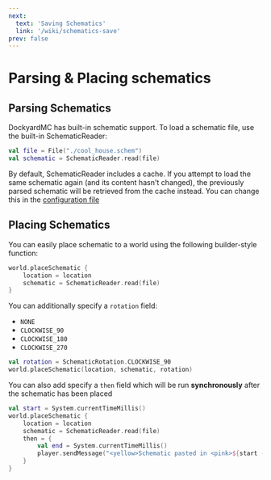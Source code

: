```yaml
---
next:
  text: 'Saving Schematics'
  link: '/wiki/schematics-save'
prev: false
---
```


# Parsing & Placing schematics

## Parsing Schematics

DockyardMC has built-in schematic support. To load a schematic file, use the built-in SchematicReader:

```kotlin
val file = File("./cool_house.schem")
val schematic = SchematicReader.read(file)
```

By default, SchematicReader includes a cache. If you attempt to load the same schematic again (and its content hasn't changed), the previously parsed schematic will be retrieved from the cache instead. You can change this in the [configuration file](configuration-file)

## Placing Schematics

You can easily place schematic to a world using the following builder-style function:

```kotlin
world.placeSchematic {
    location = location
    schematic = SchematicReader.read(file)
}
```
You can additionally specify a `rotation` field:
- `NONE`
- `CLOCKWISE_90`
- `CLOCKWISE_180`
- `CLOCKWISE_270`

```kotlin
val rotation = SchematicRotation.CLOCKWISE_90
world.placeSchematic(location, schematic, rotation)
```

You can also add specify a `then` field which will be run **synchronously** after the schematic has been placed

```kotlin
val start = System.currentTimeMillis()
world.placeSchematic {
    location = location
    schematic = SchematicReader.read(file)
    then = {
        val end = System.currentTimeMillis()
        player.sendMessage("<yellow>Schematic pasted in <pink>${start - end}ms")
    }
}
```